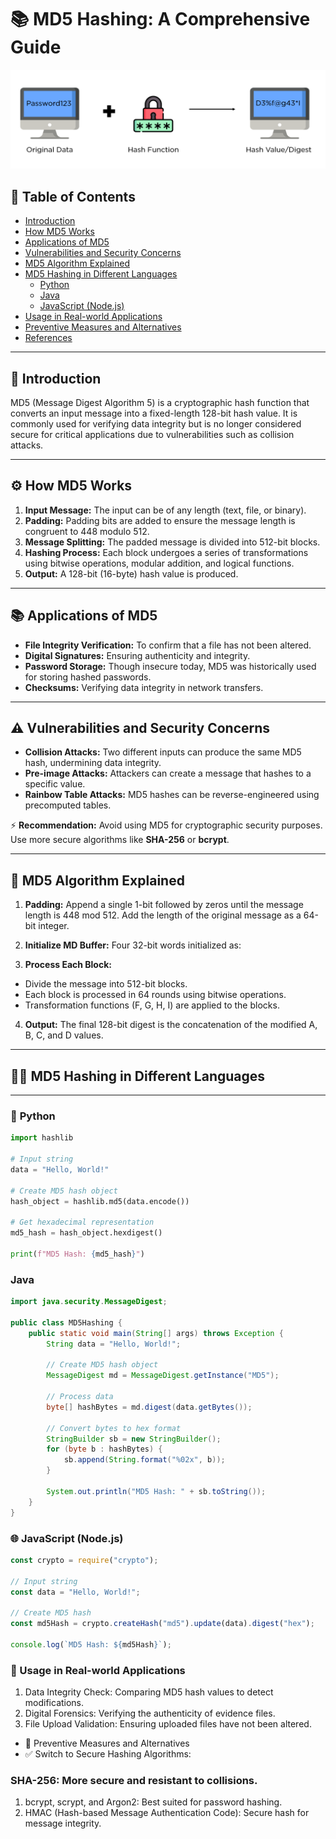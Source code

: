 # 📚 MD5 Hashing: A Comprehensive Guide

![MD5 Hashing](../assets/1.png)

## 📝 **Table of Contents**

- [Introduction](#introduction)
- [How MD5 Works](#how-md5-works)
- [Applications of MD5](#applications-of-md5)
- [Vulnerabilities and Security Concerns](#vulnerabilities-and-security-concerns)
- [MD5 Algorithm Explained](#md5-algorithm-explained)
- [MD5 Hashing in Different Languages](#md5-hashing-in-different-languages)
  - [Python](#python)
  - [Java](#java)
  - [JavaScript (Node.js)](#javascript-nodejs)
- [Usage in Real-world Applications](#usage-in-real-world-applications)
- [Preventive Measures and Alternatives](#preventive-measures-and-alternatives)
- [References](#references)

---

## 🎯 **Introduction**

MD5 (Message Digest Algorithm 5) is a cryptographic hash function that converts an input message into a fixed-length 128-bit hash value. It is commonly used for verifying data integrity but is no longer considered secure for critical applications due to vulnerabilities such as collision attacks.

---

## ⚙️ **How MD5 Works**

1. **Input Message:** The input can be of any length (text, file, or binary).
2. **Padding:** Padding bits are added to ensure the message length is congruent to 448 modulo 512.
3. **Message Splitting:** The padded message is divided into 512-bit blocks.
4. **Hashing Process:** Each block undergoes a series of transformations using bitwise operations, modular addition, and logical functions.
5. **Output:** A 128-bit (16-byte) hash value is produced.

---

## 📚 **Applications of MD5**

- **File Integrity Verification:** To confirm that a file has not been altered.
- **Digital Signatures:** Ensuring authenticity and integrity.
- **Password Storage:** Though insecure today, MD5 was historically used for storing hashed passwords.
- **Checksums:** Verifying data integrity in network transfers.

---

## ⚠️ **Vulnerabilities and Security Concerns**

- **Collision Attacks:** Two different inputs can produce the same MD5 hash, undermining data integrity.
- **Pre-image Attacks:** Attackers can create a message that hashes to a specific value.
- **Rainbow Table Attacks:** MD5 hashes can be reverse-engineered using precomputed tables.

⚡ **Recommendation:** Avoid using MD5 for cryptographic security purposes. Use more secure algorithms like **SHA-256** or **bcrypt**.

---

## 🧠 **MD5 Algorithm Explained**

1. **Padding:** Append a single 1-bit followed by zeros until the message length is 448 mod 512. Add the length of the original message as a 64-bit integer.
2. **Initialize MD Buffer:** Four 32-bit words initialized as:

3. **Process Each Block:**

- Divide the message into 512-bit blocks.
- Each block is processed in 64 rounds using bitwise operations.
- Transformation functions (F, G, H, I) are applied to the blocks.

4. **Output:** The final 128-bit digest is the concatenation of the modified A, B, C, and D values.

---

## 🧑‍💻 **MD5 Hashing in Different Languages**

---

### 🐍 **Python**

```python
import hashlib

# Input string
data = "Hello, World!"

# Create MD5 hash object
hash_object = hashlib.md5(data.encode())

# Get hexadecimal representation
md5_hash = hash_object.hexdigest()

print(f"MD5 Hash: {md5_hash}")
```

### **Java**

```java
import java.security.MessageDigest;

public class MD5Hashing {
    public static void main(String[] args) throws Exception {
        String data = "Hello, World!";

        // Create MD5 hash object
        MessageDigest md = MessageDigest.getInstance("MD5");

        // Process data
        byte[] hashBytes = md.digest(data.getBytes());

        // Convert bytes to hex format
        StringBuilder sb = new StringBuilder();
        for (byte b : hashBytes) {
            sb.append(String.format("%02x", b));
        }

        System.out.println("MD5 Hash: " + sb.toString());
    }
}

```

### **🌐 JavaScript (Node.js)**

```javascript
const crypto = require("crypto");

// Input string
const data = "Hello, World!";

// Create MD5 hash
const md5Hash = crypto.createHash("md5").update(data).digest("hex");

console.log(`MD5 Hash: ${md5Hash}`);
```

### **🚀 Usage in Real-world Applications**

1. Data Integrity Check: Comparing MD5 hash values to detect modifications.
2. Digital Forensics: Verifying the authenticity of evidence files.
3. File Upload Validation: Ensuring uploaded files have not been altered.

- 🔐 Preventive Measures and Alternatives
- ✅ Switch to Secure Hashing Algorithms:

### SHA-256: More secure and resistant to collisions.

1. bcrypt, scrypt, and Argon2: Best suited for password hashing.
2. HMAC (Hash-based Message Authentication Code): Secure hash for message integrity.
